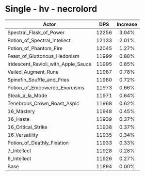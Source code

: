 # Single - hv - necrolord
| Actor | DPS | Increase |
|---|:---:|:---:|
|Spectral_Flask_of_Power|12256|3.04%|
|Potion_of_Spectral_Intellect|12133|2.01%|
|Potion_of_Phantom_Fire|12045|1.27%|
|Feast_of_Gluttonous_Hedonism|11999|0.88%|
|Iridescent_Ravioli_with_Apple_Sauce|11995|0.85%|
|Veiled_Augment_Rune|11987|0.78%|
|Spinefin_Souffle_and_Fries|11980|0.72%|
|Potion_of_Empowered_Exorcisms|11973|0.66%|
|Steak_a_la_Mode|11971|0.64%|
|Tenebrous_Crown_Roast_Aspic|11968|0.62%|
|16_Mastery|11948|0.45%|
|16_Haste|11939|0.37%|
|16_Critical_Strike|11938|0.37%|
|16_Versatility|11935|0.34%|
|Potion_of_Deathly_Fixation|11933|0.33%|
|7_Intellect|11928|0.28%|
|6_Intellect|11926|0.27%|
|Base|11894|0.00%|
